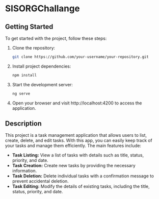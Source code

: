 # SISORGChallange

## Getting Started

To get started with the project, follow these steps:

1. Clone the repository:

   ```bash
   git clone https://github.com/your-username/your-repository.git
   ```
2. Install project dependencies:
   ```bash
   npm install
   ```
3. Start the development server:
   ```bash
   ng serve
   ```
4. Open your browser and visit http://localhost:4200 to access the application.


## Description

This project is a task management application that allows users to list, create, delete, and edit tasks. With this app, you can easily keep track of your tasks and manage them efficiently. The main features include:

- **Task Listing:** View a list of tasks with details such as title, status, priority, and date.
- **Task Creation:** Create new tasks by providing the necessary information.
- **Task Deletion:** Delete individual tasks with a confirmation message to prevent accidental deletion.
- **Task Editing:** Modify the details of existing tasks, including the title, status, priority, and date.

